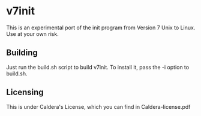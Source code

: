 v7init
===============

This is an experimental port of the init program from Version 7 Unix to Linux. 
Use at your own risk.

## Building
Just run the build.sh script to build v7init. To install it, pass the -i option to build.sh.

## Licensing
This is under Caldera's License, which you can find in Caldera-license.pdf
